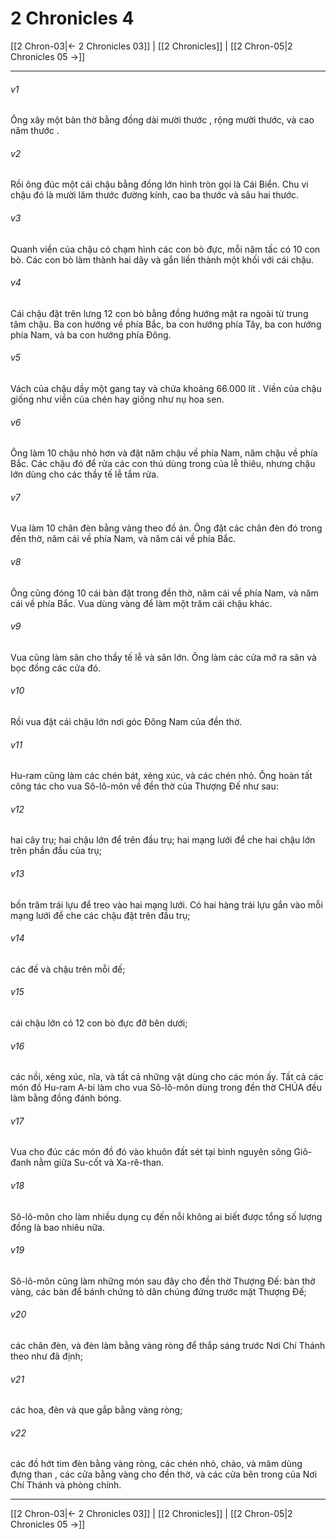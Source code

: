 # 2 Chronicles 4

[[2 Chron-03|← 2 Chronicles 03]] | [[2 Chronicles]] | [[2 Chron-05|2 Chronicles 05 →]]
***



###### v1 
Ông xây một bàn thờ bằng đồng dài mười thước , rộng mười thước, và cao năm thước . 

###### v2 
Rồi ông đúc một cái chậu bằng đồng lớn hình tròn gọi là Cái Biển. Chu vi chậu đó là mười lăm thước đường kính, cao ba thước và sâu hai thước. 

###### v3 
Quanh viền của chậu có chạm hình các con bò đực, mỗi năm tấc có 10 con bò. Các con bò làm thành hai dãy và gắn liền thành một khối với cái chậu. 

###### v4 
Cái chậu đặt trên lưng 12 con bò bằng đồng hướng mặt ra ngoài từ trung tâm chậu. Ba con hướng về phía Bắc, ba con hướng phía Tây, ba con hướng phía Nam, và ba con hướng phía Đông. 

###### v5 
Vách của chậu dầy một gang tay và chứa khoảng 66.000 lít . Viền của chậu giống như viền của chén hay giống như nụ hoa sen. 

###### v6 
Ông làm 10 chậu nhỏ hơn và đặt năm chậu về phía Nam, năm chậu về phía Bắc. Các chậu đó để rửa các con thú dùng trong của lễ thiêu, nhưng chậu lớn dùng cho các thầy tế lễ tắm rửa. 

###### v7 
Vua làm 10 chân đèn bằng vàng theo đồ án. Ông đặt các chân đèn đó trong đền thờ, năm cái về phía Nam, và năm cái về phía Bắc. 

###### v8 
Ông cũng đóng 10 cái bàn đặt trong đền thờ, năm cái về phía Nam, và năm cái về phía Bắc. Vua dùng vàng để làm một trăm cái chậu khác. 

###### v9 
Vua cũng làm sân cho thầy tế lễ và sân lớn. Ông làm các cửa mở ra sân và bọc đồng các cửa đó. 

###### v10 
Rồi vua đặt cái chậu lớn nơi góc Đông Nam của đền thờ. 

###### v11 
Hu-ram cũng làm các chén bát, xẻng xúc, và các chén nhỏ. Ông hoàn tất công tác cho vua Sô-lô-môn về đền thờ của Thượng Đế như sau: 

###### v12 
hai cây trụ; hai chậu lớn để trên đầu trụ; hai mạng lưới để che hai chậu lớn trên phần đầu của trụ; 

###### v13 
bốn trăm trái lựu để treo vào hai mạng lưới. Có hai hàng trái lựu gắn vào mỗi mạng lưới để che các chậu đặt trên đầu trụ; 

###### v14 
các đế và chậu trên mỗi đế; 

###### v15 
cái chậu lớn có 12 con bò đực đỡ bên dưới; 

###### v16 
các nồi, xẻng xúc, nĩa, và tất cả những vật dùng cho các món ấy. Tất cả các món đồ Hu-ram A-bi làm cho vua Sô-lô-môn dùng trong đền thờ CHÚA đều làm bằng đồng đánh bóng. 

###### v17 
Vua cho đúc các món đồ đó vào khuôn đất sét tại bình nguyên sông Giô-đanh nằm giữa Su-cốt và Xa-rê-than. 

###### v18 
Sô-lô-môn cho làm nhiều dụng cụ đến nỗi không ai biết được tổng số lượng đồng là bao nhiêu nữa. 

###### v19 
Sô-lô-môn cũng làm những món sau đây cho đền thờ Thượng Đế: bàn thờ vàng, các bàn để bánh chứng tỏ dân chúng đứng trước mặt Thượng Đế; 

###### v20 
các chân đèn, và đèn làm bằng vàng ròng để thắp sáng trước Nơi Chí Thánh theo như đã định; 

###### v21 
các hoa, đèn và que gắp bằng vàng ròng; 

###### v22 
các đồ hớt tim đèn bằng vàng ròng, các chén nhỏ, chảo, và mâm dùng đựng than , các cửa bằng vàng cho đền thờ, và các cửa bên trong của Nơi Chí Thánh và phòng chính.

***
[[2 Chron-03|← 2 Chronicles 03]] | [[2 Chronicles]] | [[2 Chron-05|2 Chronicles 05 →]]
